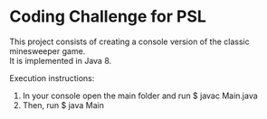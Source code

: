# Coding Challenge for PSL

This project consists of creating a console version of the classic minesweeper game.  
It is implemented in Java 8.

Execution instructions:
1. In your console open the main folder and run $ javac Main.java
2. Then, run $ java Main
